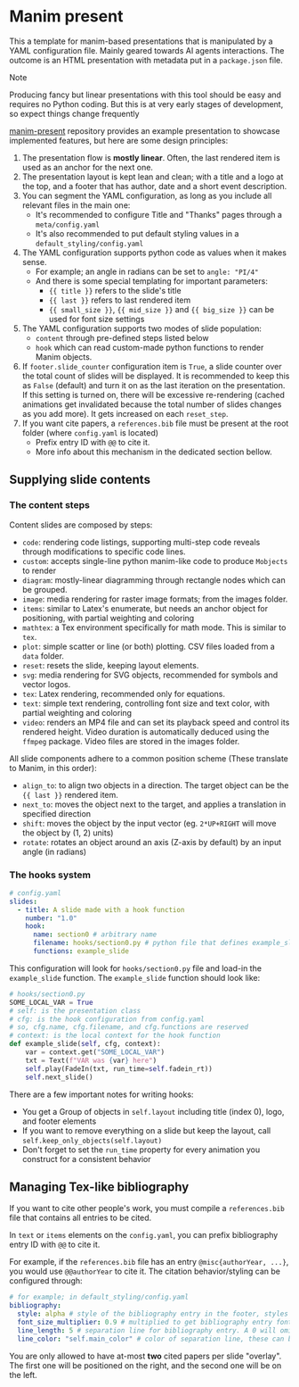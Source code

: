 # Manim present

This a template for manim-based presentations that is manipulated by a YAML configuration file.
Mainly geared towards AI agents interactions. The outcome is an HTML presentation with metadata
put in a `package.json` file.

> [!NOTE]
> Producing fancy but linear presentations with this tool should be easy and requires no
> Python coding. But this is at very early stages of development, so expect things
> change frequently

[manim-present](https://github.com/FoamScience/manim-present) repository provides an example presentation
to showcase implemented features, but here are some design principles:

1. The presentation flow is **mostly linear**. Often, the last rendered item is used as an anchor
   for the next one.
1. The presentation layout is kept lean and clean; with a title and a logo at the top, and a footer
   that has author, date and a short event description.
1. You can segment the YAML configuration, as long as you include all relevant files in the main one:
   - It's recommended  to configure Title and "Thanks" pages through a `meta/config.yaml`
   - It's also recommended to put default styling values in a `default_styling/config.yaml`
1. The YAML configuration supports python code as values when it makes sense.
   - For example; an angle in radians can be set to `angle: "PI/4"`
   - And there is some special templating for important parameters:
     - `{{ title }}` refers to the slide's title
     - `{{ last }}` refers to last rendered item
     - `{{ small_size }}`, `{{ mid_size }}` and `{{ big_size }}` can be used for font size settings
1. The YAML configuration supports two modes of slide population:
   - `content` through pre-defined steps listed below
   - `hook` which can read custom-made python functions to render Manim objects.
1. If `footer.slide_counter` configuration item is `True`, a slide counter over
   the total count of slides will be displayed. It is recommended to keep this as `False` (default)
   and turn it on as the last iteration on the presentation. If this setting is turned on, there
   will be excessive re-rendering (cached animations get invalidated because the total number of
   slides changes as you add more). It gets increased on each `reset_step`.
1. If you want cite papers, a `references.bib` file must be present at the root folder (where `config.yaml`
   is located)
   - Prefix entry ID with `@@` to cite it.
   - More info about this mechanism in the dedicated section bellow.

## Supplying slide contents

### The content steps

Content slides are composed by steps:
- `code`: rendering code listings, supporting multi-step code reveals through modifications
  to specific code lines.
- `custom`: accepts single-line python manim-like code to produce `Mobjects` to render
- `diagram`: mostly-linear diagramming through rectangle nodes which can be grouped.
- `image`: media rendering for raster image formats; from the images folder.
- `items`: similar to Latex's enumerate, but needs an anchor object for positioning, with
  partial weighting and coloring
- `mathtex`: a Tex environment specifically for math mode. This is similar to `tex`.
- `plot`: simple scatter or line (or both) plotting. CSV files loaded from a `data` folder.
- `reset`: resets the slide, keeping layout elements.
- `svg`: media rendering for SVG objects, recommended for symbols and vector logos.
- `tex`: Latex rendering, recommended only for equations.
- `text`: simple text rendering, controlling font size and text color,
  with partial weighting and coloring
- `video`: renders an MP4 file and can set its playback speed and control its rendered height.
  Video duration is automatically deduced using the `ffmpeg` package. Video files are stored in the
  images folder.

All slide components adhere to a common position scheme (These translate to Manim, in this order):
- `align_to`: to align two objects in a direction. The target object can be the `{{ last }}` rendered item.
- `next_to`: moves the object next to the target, and applies a translation in specified direction
- `shift`: moves the object by the input vector (eg. `2*UP+RIGHT` will move the object by (1, 2) units)
- `rotate`: rotates an object around an axis (Z-axis by default) by an input angle (in radians)

### The hooks system

```yaml
# config.yaml
slides:
  - title: A slide made with a hook function
    number: "1.0"
    hook:
      name: section0 # arbitrary name
      filename: hooks/section0.py # python file that defines example_slide()
      functions: example_slide
```

This configuration will look for `hooks/section0.py` file and load-in the `example_slide` function.
The `example_slide` function should look like:
```python
# hooks/section0.py
SOME_LOCAL_VAR = True
# self: is the presentation class
# cfg: is the hook configuration from config.yaml
# so, cfg.name, cfg.filename, and cfg.functions are reserved
# context: is the local context for the hook function 
def example_slide(self, cfg, context):
    var = context.get("SOME_LOCAL_VAR")
    txt = Text(f"VAR was {var} here")
    self.play(FadeIn(txt, run_time=self.fadein_rt))
    self.next_slide()
```

There are a few important notes for writing hooks:
- You get a Group of objects in `self.layout` including title (index 0), logo, and footer elements
- If you want to remove everything on a slide but keep the layout, call `self.keep_only_objects(self.layout)`
- Don't forget to set the `run_time` property for every animation you construct for a consistent 
  behavior

## Managing Tex-like bibliography

If you want to cite other people's work, you must compile a `references.bib` file that contains
all entries to be cited.

In `text` or `items` elements on the `config.yaml`, you can prefix bibliography entry ID with `@@` to cite it.

For example, if the `references.bib` file has an entry `@misc{authorYear, ...}`, you would use `@@authorYear` 
to cite it. The citation behavior/styling can be configured through:
```yaml
# for example; in default_styling/config.yaml
bibliography:
  style: alpha # style of the bibliography entry in the footer, styles from pybtex python package
  font_size_multiplier: 0.9 # multiplied to get bibliography entry font size relative to very small font size
  line_length: 5 # separation line for bibliography entry. A 0 will omit the separation line
  line_color: "self.main_color" # color of separation line, these can be manim colors, hex colors, or from color presets.
```

You are only allowed to have at-most **two** cited papers per slide "overlay". The first one will be positioned 
on the right, and the second one will be on the left.
